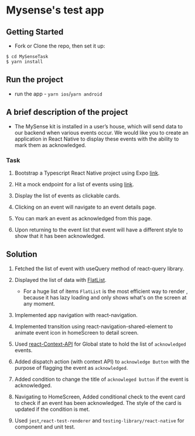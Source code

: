 # Mysense's test app

## Getting Started

- Fork or Clone the repo, then set it up:

```
$ cd MySenseTask
$ yarn install
```

## Run the project

- run the app - `yarn ios`/`yarn android`

## A brief description of the project

- The MySense kit is installed in a user’s house, which will send data to our backend when various events occur. We would like you to create an application in React Native to display these events with the ability to mark them as acknowledged.

### Task

1. Bootstrap a Typescript React Native project using Expo [link](https://expo.io/).

2. Hit a mock endpoint for a list of events using [link](https://react-query.tanstack.com/).

3. Display the list of events as clickable cards.

4. Clicking on an event will navigate to an event details page.

5. You can mark an event as acknowledged from this page.

6. Upon returning to the event list that event will have a different style to show that it has been acknowledged.

## Solution

1.  Fetched the list of event with useQuery method of react-query library.
2.  Displayed the list of data with [FlatList](https://reactnative.dev/docs/flatlist.html).

    - For a huge list of items `FlatList` is the most efficient way to render , because it has lazy loading and only shows what's on the screen at any moment.

3.  Implemented app navigation with react-navigation.
4.  Implemented transition using react-navigation-shared-element to animate event icon in homeScreen to detail screen.
5.  Used [react-Context-API](https://reactjs.org/docs/context.html) for Global state to hold the list of `acknowledged` events.
6.  Added dispatch action (with context API) to `acknowledge Button` with the purpose of flagging the event as `acknowledged`.
7.  Added condition to change the title of `acknowleged button` if the event is acknowledged.
8.  Navigating to HomeScreen, Added conditional check to the event card to check if an event has been acknowledged. The style of the card is updated if the condition is met.
9.  Used `jest`,`react-test-renderer` and `testing-library/react-native` for component and unit test.
